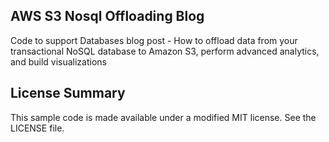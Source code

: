## AWS S3 Nosql Offloading Blog

Code to support Databases blog post - How to offload data from your transactional NoSQL database to Amazon S3, perform advanced analytics, and build visualizations

## License Summary

This sample code is made available under a modified MIT license. See the LICENSE file.

